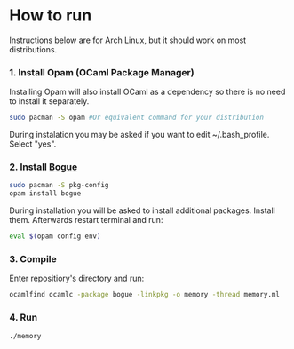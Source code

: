# How to run 
Instructions below are for Arch Linux, but it should work on most distributions.

### 1. Install Opam (OCaml Package Manager)
Installing Opam will also install OCaml as a dependency so there is no need to install it separately.
```bash
sudo pacman -S opam #Or equivalent command for your distribution
```
During instalation you may be asked if you want to edit ~/.bash_profile. Select "yes".

### 2. Install [Bogue](https://github.com/sanette/bogue)
```bash
sudo pacman -S pkg-config
opam install bogue
```
During installation you will be asked to install additional packages. Install them.
Afterwards restart terminal and run:
```bash
eval $(opam config env)
```

### 3. Compile
Enter repositiory's directory and run:
```bash
ocamlfind ocamlc -package bogue -linkpkg -o memory -thread memory.ml
```

### 4. Run
```bash
./memory
```
